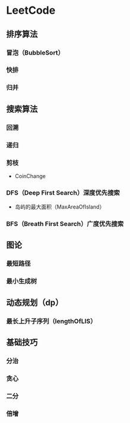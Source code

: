 # LeetCode

## 排序算法

### 冒泡（BubbleSort）

### 快排

### 归并

## 搜索算法

### 回溯

### 递归

### 剪枝

- CoinChange

### DFS（Deep First Search）深度优先搜索

- 岛屿的最大面积（MaxAreaOfIsland）

### BFS（Breath First Search）广度优先搜索

## 图论

### 最短路径

### 最小生成树

## 动态规划（dp）

### 最长上升子序列（lengthOfLIS）

## 基础技巧

### 分治

### 贪心

### 二分

### 倍增